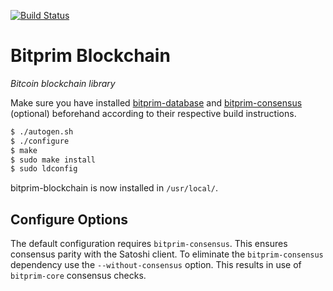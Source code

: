 [![Build Status](https://travis-ci.org/bitprim/bitprim-blockchain.svg?branch=master)](https://travis-ci.org/bitprim/bitprim-blockchain)

# Bitprim Blockchain

*Bitcoin blockchain library*

Make sure you have installed [bitprim-database](https://github.com/bitprim/bitprim-database) and [bitprim-consensus](https://github.com/bitprim/bitprim-consensus) (optional) beforehand according to their respective build instructions.

```sh
$ ./autogen.sh
$ ./configure
$ make
$ sudo make install
$ sudo ldconfig
```

bitprim-blockchain is now installed in `/usr/local/`.

## Configure Options

The default configuration requires `bitprim-consensus`. This ensures consensus parity with the Satoshi client. To eliminate the `bitprim-consensus` dependency use the `--without-consensus` option. This results in use of `bitprim-core` consensus checks.
